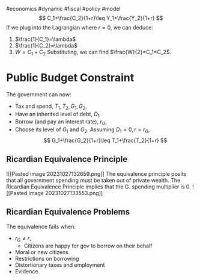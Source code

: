 #economics #dynamic #fiscal #policy #model
$$
C_1+\frac{C_2}{1+r}\leq Y_1+\frac{Y_2}{1+r}
$$
If we plug into the Lagrangian where $r=0$, we can deduce:
1. $\frac{1}{C_1}=\lambda$
2. $\frac{1}{C_2}=\lambda$
3. $W=C_1+C_2$
Substituting, we can find $\frac{W}{2}=C_1=C_2$.
# Public Budget Constraint
The government can now:
- Tax and spend, $T_1, T_2, G_1, G_2$,
- Have an inherited level of debt, $D_1$
- Borrow (and pay an interest rate), $r_G$,
- Choose its level of $G_1$ and $G_2$.
Assuming $D_1=0,r=r_G$,
$$
G_1+\frac{G_2}{1+r}\leq T_1+\frac{T_2}{1+r}
$$
## Ricardian Equivalence Principle
![[Pasted image 20231027132659.png]]
The equivalence principle posits that all government spending must be taken out of private wealth.
The Ricardian Equivalence Principle implies that the G. spending multiplier is 0.
![[Pasted image 20231027133553.png]]
## Ricardian Equivalence Problems
The equivalence fails when:
- $r_G\neq r$,
	- Citizens are happy for gov to borrow on their behalf
- Moral or new citizens
- Restrictions on borrowing
- Distortionary taxes and employment
- Evidence